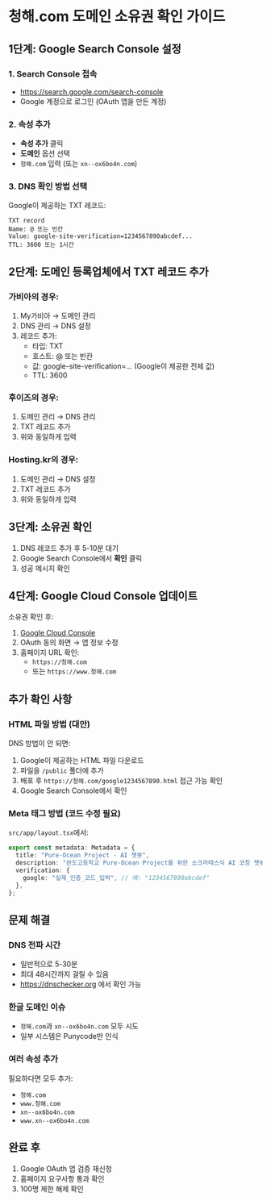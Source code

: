 # 청해.com 도메인 소유권 확인 가이드

## 1단계: Google Search Console 설정

### 1. Search Console 접속
- https://search.google.com/search-console
- Google 계정으로 로그인 (OAuth 앱을 만든 계정)

### 2. 속성 추가
- **속성 추가** 클릭
- **도메인** 옵션 선택
- `청해.com` 입력 (또는 `xn--ox6bo4n.com`)

### 3. DNS 확인 방법 선택
Google이 제공하는 TXT 레코드:
```
TXT record
Name: @ 또는 빈칸
Value: google-site-verification=1234567890abcdef...
TTL: 3600 또는 1시간
```

## 2단계: 도메인 등록업체에서 TXT 레코드 추가

### 가비아의 경우:
1. My가비아 → 도메인 관리
2. DNS 관리 → DNS 설정
3. 레코드 추가:
   - 타입: TXT
   - 호스트: @ 또는 빈칸
   - 값: google-site-verification=... (Google이 제공한 전체 값)
   - TTL: 3600

### 후이즈의 경우:
1. 도메인 관리 → DNS 관리
2. TXT 레코드 추가
3. 위와 동일하게 입력

### Hosting.kr의 경우:
1. 도메인 관리 → DNS 설정
2. TXT 레코드 추가
3. 위와 동일하게 입력

## 3단계: 소유권 확인

1. DNS 레코드 추가 후 5-10분 대기
2. Google Search Console에서 **확인** 클릭
3. 성공 메시지 확인

## 4단계: Google Cloud Console 업데이트

소유권 확인 후:

1. [Google Cloud Console](https://console.cloud.google.com)
2. OAuth 동의 화면 → 앱 정보 수정
3. 홈페이지 URL 확인:
   - `https://청해.com`
   - 또는 `https://www.청해.com`

## 추가 확인 사항

### HTML 파일 방법 (대안)
DNS 방법이 안 되면:

1. Google이 제공하는 HTML 파일 다운로드
2. 파일을 `/public` 폴더에 추가
3. 배포 후 `https://청해.com/google1234567890.html` 접근 가능 확인
4. Google Search Console에서 확인

### Meta 태그 방법 (코드 수정 필요)
`src/app/layout.tsx`에서:
```typescript
export const metadata: Metadata = {
  title: "Pure-Ocean Project - AI 챗봇",
  description: "완도고등학교 Pure-Ocean Project를 위한 소크라테스식 AI 코칭 챗봇",
  verification: {
    google: "실제_인증_코드_입력", // 예: "1234567890abcdef"
  },
};
```

## 문제 해결

### DNS 전파 시간
- 일반적으로 5-30분
- 최대 48시간까지 걸릴 수 있음
- https://dnschecker.org 에서 확인 가능

### 한글 도메인 이슈
- `청해.com`과 `xn--ox6bo4n.com` 모두 시도
- 일부 시스템은 Punycode만 인식

### 여러 속성 추가
필요하다면 모두 추가:
- `청해.com`
- `www.청해.com`
- `xn--ox6bo4n.com`
- `www.xn--ox6bo4n.com`

## 완료 후

1. Google OAuth 앱 검증 재신청
2. 홈페이지 요구사항 통과 확인
3. 100명 제한 해제 확인